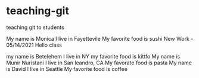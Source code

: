 # teaching-git
teaching git to students

My name is Monica
I live in Fayettevile
My favorite food is sushi
New Work - 05/14/2021
Hello class

my name is Betelehem
I live in NY
my favorite food is kittfo
My name is Munir Nuristani
I live in San leandro, CA
My favorate food is pasta
My name is David
I live in Seattle
My favorite food is coffee
